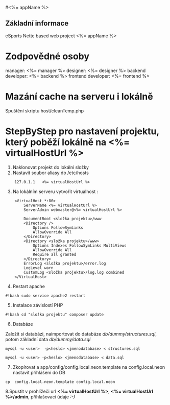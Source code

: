#<%= appName %>

## Základní informace ##
eSports Nette based web project <%= appName %>

Zodpovědné osoby
================

manager: <%= manager %>
designer: <%= designer %>
backend developer: <%= backend %>
frontend developer: <%= frontend %>


Mazání cache na serveru i lokálně
=================================

Spuštění skriptu host/cleanTemp.php


StepByStep pro nastavení projektu, který poběží lokálně na <%= virtualHostUrl %>
================================================================================
1. Naklonovat projekt do lokální složky
2. Nastavit soubor aliasy do /etc/hosts

```
	127.0.1.1	<%= virtualHostUrl %>
```

3. Na lokálním serveru vytvořit virtualhost :

```
	<VirtualHost *:80>
		ServerName <%= virtualHostUrl %>
		ServerAdmin webmaster@<%= virtualHostUrl %>
	
		DocumentRoot <složka projektu>/www
		<Directory />
			Options FollowSymLinks
			AllowOverride All
		</Directory>
		<Directory <složka projektu>/www>
			Options Indexes FollowSymLinks MultiViews
			AllowOverride All
			Require all granted	
		</Directory>
		ErrorLog <složka projektu>/error.log
		LogLevel warn
		CustomLog <složka projektu>/log.log combined
	</VirtualHost>
```

4. Restart apache

```#!bash sudo service apache2 restart```

5. Instalace závislostí PHP


```#!bash cd "složka projektu" composer update```

6. Databáze

Založit si databázi, naimportovat do databáze *db/dummy/structures.sql*, potom základní data *db/dummy/data.sql*

```
mysql -u <user>  -p<heslo> <jmenodatabase> < structures.sql
```

```
mysql -u <user> -p<heslo> <jmenodatabase> < data.sql
```


7. Zkopírovat a app/config/config.local.neon.template na config.local.neon nastavit přihlášení do DB

```
cp  config.local.neon.template config.local.neon
```


8.Spustit v prohlížeči url **<%= virtualHostUrl %>**, **<%= virtualHostUrl %>/admin**, přihlašovací údaje *:-)*